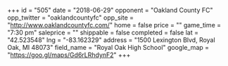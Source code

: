 +++
id = "505"
date = "2018-06-29"
opponent = "Oakland County FC"
opp_twitter = "oaklandcountyfc"
opp_site = "http://www.oaklandcountyfc.com/"
home = false
price = ""
game_time = "7:30 pm"
saleprice = ""
shippable = false
completed = false
lat = "42.523548"
lng = "-83.162329"
address = "1500 Lexington Blvd, Royal Oak, MI 48073"
field_name = "Royal Oak High School"
google_map = "https://goo.gl/maps/Gd6rLRhdynF2"
+++
